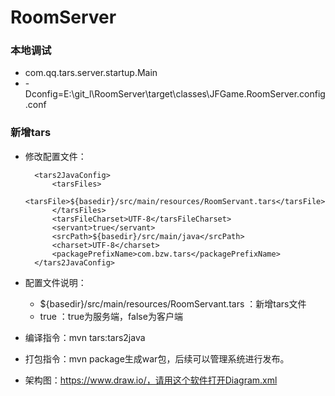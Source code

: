# RoomServer

### 本地调试
- com.qq.tars.server.startup.Main
- -Dconfig=E:\git_l\RoomServer\target\classes\JFGame.RoomServer.config.conf

### 新增tars
- 修改配置文件：

        <tars2JavaConfig>
            <tarsFiles>
                <tarsFile>${basedir}/src/main/resources/RoomServant.tars</tarsFile>
            </tarsFiles>
            <tarsFileCharset>UTF-8</tarsFileCharset>
            <servant>true</servant>
            <srcPath>${basedir}/src/main/java</srcPath>
            <charset>UTF-8</charset>
            <packagePrefixName>com.bzw.tars</packagePrefixName>
        </tars2JavaConfig>
        
- 配置文件说明：
    - <tarsFile>${basedir}/src/main/resources/RoomServant.tars</tarsFile> ：新增tars文件
    - <servant>true</servant> ：true为服务端，false为客户端
- 编译指令：mvn tars:tars2java
- 打包指令：mvn package生成war包，后续可以管理系统进行发布。
- 架构图：https://www.draw.io/，请用这个软件打开Diagram.xml
